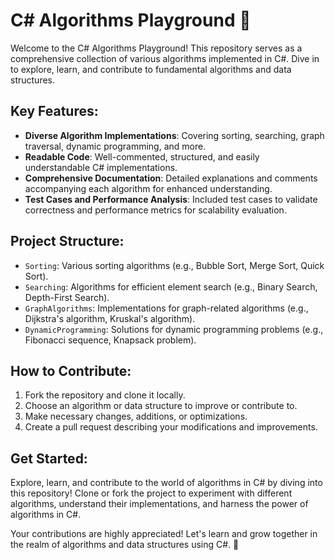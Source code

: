 # C# Algorithms Playground 🚀

Welcome to the C# Algorithms Playground! This repository serves as a comprehensive collection of various algorithms implemented in C#. Dive in to explore, learn, and contribute to fundamental algorithms and data structures.

## Key Features:
- **Diverse Algorithm Implementations**: Covering sorting, searching, graph traversal, dynamic programming, and more.
- **Readable Code**: Well-commented, structured, and easily understandable C# implementations.
- **Comprehensive Documentation**: Detailed explanations and comments accompanying each algorithm for enhanced understanding.
- **Test Cases and Performance Analysis**: Included test cases to validate correctness and performance metrics for scalability evaluation.

## Project Structure:
- `Sorting`: Various sorting algorithms (e.g., Bubble Sort, Merge Sort, Quick Sort).
- `Searching`: Algorithms for efficient element search (e.g., Binary Search, Depth-First Search).
- `GraphAlgorithms`: Implementations for graph-related algorithms (e.g., Dijkstra's algorithm, Kruskal's algorithm).
- `DynamicProgramming`: Solutions for dynamic programming problems (e.g., Fibonacci sequence, Knapsack problem).

## How to Contribute:
1. Fork the repository and clone it locally.
2. Choose an algorithm or data structure to improve or contribute to.
3. Make necessary changes, additions, or optimizations.
4. Create a pull request describing your modifications and improvements.

## Get Started:
Explore, learn, and contribute to the world of algorithms in C# by diving into this repository! Clone or fork the project to experiment with different algorithms, understand their implementations, and harness the power of algorithms in C#.

Your contributions are highly appreciated! Let's learn and grow together in the realm of algorithms and data structures using C#. 🌟
